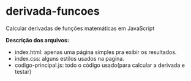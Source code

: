 # derivada-funcoes
Calcular derivadas de funções matemáticas em JavaScript

**Descrição dos arquivos:**
  - index.html: apenas uma página simples pra exibir os resultados.
  - index.css: alguns estilos usados na pagina.
  - codigo-principal.js: todo o código usado(para calcular a derivada e testar)
